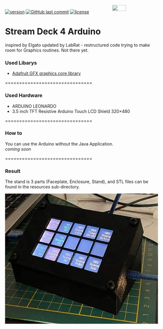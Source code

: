 <img align="right" src="https://i.imgur.com/Gfo25Of.png" height="30%" width="30%">

[![version](https://img.shields.io/github/release/tekks/Streamdeck/all.svg?style=flat-square)](https://github.com/Tekks/Streamdeck/releases)
[![GitHub last commit](https://img.shields.io/github/last-commit/tekks/Streamdeck.svg?style=flat-square)](https://github.com/Tekks/Streamdeck/commits/master)
[![license](https://img.shields.io/github/license/tekks/Streamdeck.svg?style=flat-square)](https://github.com/Tekks/Streamdeck/blob/master/LICENSE)

# Stream Deck 4 Arduino
inspired by Elgato
updated by LabRat - restructured code trying to make room for Graphics routines. Not there yet.

### Used Libarys
* [Adafruit GFX graphics core library](https://github.com/adafruit/Adafruit-GFX-Library)

===============================

### Used Hardware
* ARDUINO LEONARDO 
* 3.5 inch TFT Resistive Arduino Touch LCD Shield 320×480 

===============================

### How to
You can use the Arduino without the Java Application.  
*coming soon*

===============================


### Result

The stand is 3 parts (Faceplate, Enclosure, Stand), and STL files can be found in the resources sub-directory.

<img align="left" src="https://github.com/LabRat3K/Streamdeck/blob/dev/resources/img/alpha_prototype.png">

